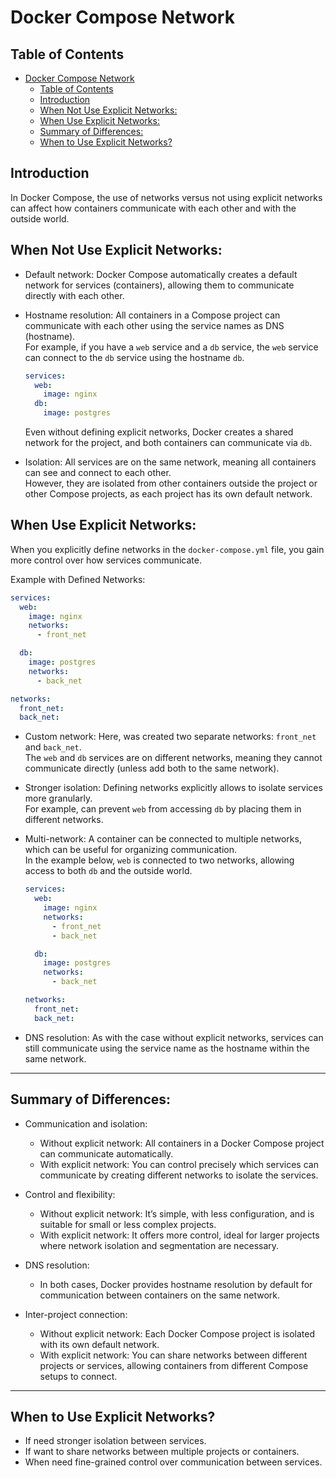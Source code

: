 # Docker Compose Network

## Table of Contents
- [Docker Compose Network](#docker-compose-network)
  - [Table of Contents](#table-of-contents)
  - [Introduction](#introduction)
  - [When Not Use Explicit Networks:](#when-not-use-explicit-networks)
  - [When Use Explicit Networks:](#when-use-explicit-networks)
  - [Summary of Differences:](#summary-of-differences)
  - [When to Use Explicit Networks?](#when-to-use-explicit-networks)


## Introduction

In Docker Compose, the use of networks versus not using explicit networks can affect how containers communicate with each other and with the outside world.

## When Not Use Explicit Networks:

- Default network: Docker Compose automatically creates a default network for services (containers), allowing them to communicate directly with each other.

- Hostname resolution: All containers in a Compose project can communicate with each other using the service names as DNS (hostname).  
  For example, if you have a `web` service and a `db` service, the `web` service can connect to the `db` service using the hostname `db`.

  ```yaml
  services:
    web:
      image: nginx
    db:
      image: postgres
  ```

  Even without defining explicit networks, Docker creates a shared network for the project, and both containers can communicate via `db`.

- Isolation: All services are on the same network, meaning all containers can see and connect to each other.  
  However, they are isolated from other containers outside the project or other Compose projects, as each project has its own default network.

## When Use Explicit Networks:

When you explicitly define networks in the `docker-compose.yml` file, you gain more control over how services communicate.  

Example with Defined Networks:

```yaml
services:
  web:
    image: nginx
    networks:
      - front_net

  db:
    image: postgres
    networks:
      - back_net

networks:
  front_net:
  back_net:
```

- Custom network: Here, was created two separate networks: `front_net` and `back_net`.  
  The `web` and `db` services are on different networks, meaning they cannot communicate directly (unless add both to the same network).

- Stronger isolation: Defining networks explicitly allows to isolate services more granularly.  
  For example, can prevent `web` from accessing `db` by placing them in different networks.

- Multi-network: A container can be connected to multiple networks, which can be useful for organizing communication.  
  In the example below, `web` is connected to two networks, allowing access to both `db` and the outside world.

  ```yaml
  services:
    web:
      image: nginx
      networks:
        - front_net
        - back_net

    db:
      image: postgres
      networks:
        - back_net

  networks:
    front_net:
    back_net:
  ```

- DNS resolution: As with the case without explicit networks, services can still communicate using the service name as the hostname within the same network.

---

## Summary of Differences:

- Communication and isolation:
   - Without explicit network: All containers in a Docker Compose project can communicate automatically.
   - With explicit network: You can control precisely which services can communicate by creating different networks to isolate the services.

- Control and flexibility:
   - Without explicit network: It’s simple, with less configuration, and is suitable for small or less complex projects.
   - With explicit network: It offers more control, ideal for larger projects where network isolation and segmentation are necessary.

- DNS resolution:
   - In both cases, Docker provides hostname resolution by default for communication between containers on the same network.

- Inter-project connection:
   - Without explicit network: Each Docker Compose project is isolated with its own default network.
   - With explicit network: You can share networks between different projects or services, allowing containers from different Compose setups to connect.

---

## When to Use Explicit Networks?

- If need stronger isolation between services.
- If  want to share networks between multiple projects or containers.
- When need fine-grained control over communication between services.
